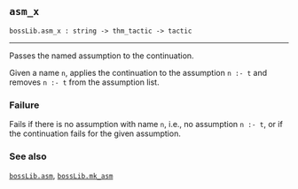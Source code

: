 ## `asm_x`

``` hol4
bossLib.asm_x : string -> thm_tactic -> tactic
```

------------------------------------------------------------------------

Passes the named assumption to the continuation.

Given a name `n`, applies the continuation to the assumption `n :- t` and
removes `n :- t` from the assumption list.

### Failure

Fails if there is no assumption with name `n`, i.e., no assumption
`n :- t`, or if the continuation fails for the given assumption.


### See also

[`bossLib.asm`](#bossLib.asm),
[`bossLib.mk_asm`](#bossLib.mk_asm)
